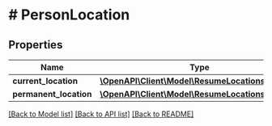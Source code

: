 # # PersonLocation

## Properties

Name | Type | Description | Notes
------------ | ------------- | ------------- | -------------
**current_location** | [**\OpenAPI\Client\Model\ResumeLocationsLocation**](ResumeLocationsLocation.md) |  | [optional]
**permanent_location** | [**\OpenAPI\Client\Model\ResumeLocationsLocation**](ResumeLocationsLocation.md) |  | [optional]

[[Back to Model list]](../../README.md#models) [[Back to API list]](../../README.md#endpoints) [[Back to README]](../../README.md)
